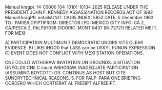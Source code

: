 Manuel kragpr. 14-00000 104-10101-10134 2025 RELEASE UNDER THE PRESIDENT JOHN F. KENNEDY ASSASSINATION RECORDS ACT OF 1992 Manuel kragPR. entailsUNIT: CA/95 INDEX: 5852 DATE: 5 December 1963 TO : PARIS/LCPIPTIFROM: DIRECTOR I.FO: MEXICO CITY INFO: CẢ 2, CA/PESCA 2, PALP87038 DIDORIC: MONT 8437 (IN 72721) RELATED MEI 1. FOR MEXI

A) PARTICIPATION MULTIMUN 7 DEMOCRATIC UNIORS VITE CLEAR EVIDENCE. B) LIKELIHOOD that LASS can be USKYL FUNUN EXPRESSION. C) EVENT DOES NOT CONFLICT WITH MEXI STATION OPERATIONS.

CNE COULD WITHDRAW INVITATION ON GROUNDS. 4 SITUATION UNFOLDS CNE C could WitHDRAW. INADEQUATE PARTICIPATION (ASSUMING BOYCOTT) OR. CONTINUE AS HOST BUT CITE SUNDRYTECHNICAL REASONS. 5. FOR PALP: PARA ONE BRIEFING CORDERO WHICH CORTIERAT AL FREEIPT ALFREEIPT.